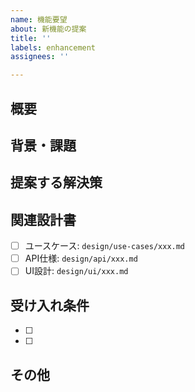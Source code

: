 ```yaml
---
name: 機能要望
about: 新機能の提案
title: ''
labels: enhancement
assignees: ''

---
```


<!--
📌 マイルストーンの設定をお願いします：
- v1.1.0: バグ修正・基本機能改善
- v1.2.0: UI/UX改善・新機能追加
- v2.0.0: マイクロサービス版
- v3.0.0: エンタープライズ版
-->

## 概要
<!-- 実現したい機能の概要を記載 -->

## 背景・課題
<!-- なぜこの機能が必要なのか -->

## 提案する解決策
<!-- どのように実装するか -->

## 関連設計書
<!-- 設計書へのリンク -->
- [ ] ユースケース: `design/use-cases/xxx.md`
- [ ] API仕様: `design/api/xxx.md`
- [ ] UI設計: `design/ui/xxx.md`

## 受け入れ条件
<!-- 機能が完成したと判断する基準 -->
- [ ] 
- [ ] 

## その他
<!-- スクリーンショット、参考資料など -->